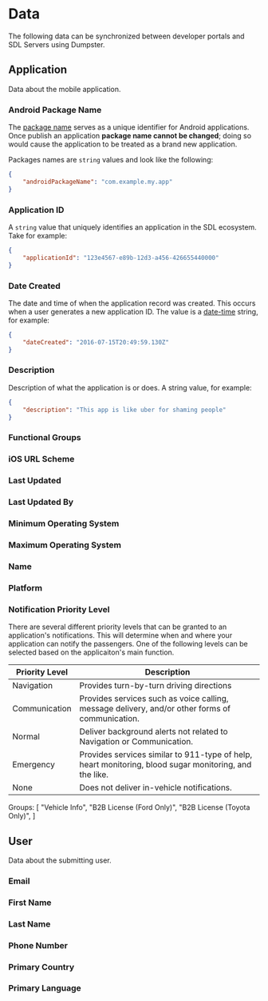 # Data
The following data can be synchronized between developer portals and SDL Servers using Dumpster.

## Application
Data about the mobile application.

### Android Package Name
The [package name](https://developer.android.com/guide/topics/manifest/manifest-element.html) serves as a unique identifier for Android applications.  Once publish an application **package name cannot be changed**;  doing so would cause the application to be treated as a brand new application.

Packages names are ```string``` values and look like the following:

```JSON
{
	"androidPackageName": "com.example.my.app"
}
```

### Application ID
A ```string``` value that uniquely identifies an application in the SDL ecosystem.  Take for example:

```JSON
{
	"applicationId": "123e4567-e89b-12d3-a456-426655440000"
}
```

### Date Created
The date and time of when the application record was created.  This occurs when a user generates a new application ID.  The value is a [date-time](../TIME) string, for example:

```JSON
{
	"dateCreated": "2016-07-15T20:49:59.130Z"
}
```
### Description
Description of what the application is or does.  A string value, for example:

```JSON
{
	"description": "This app is like uber for shaming people"
}
```

### Functional Groups
### iOS URL Scheme
### Last Updated
### Last Updated By
### Minimum Operating System
### Maximum Operating System
### Name
### Platform
### Notification Priority Level
There are several different priority levels that can be granted to an application's notifications.  This will determine when and where your application can notify the passengers.  One of the following levels can be selected based on the applicaiton's main function.

  | Priority Level | Description |
  |----------------|-------------|
  | Navigation | Provides turn-by-turn driving directions |
  | Communication | Provides services such as voice calling, message delivery, and/or other forms of communication. |
  | Normal | Deliver background alerts not related to Navigation or Communication. |
  | Emergency | Provides services similar to 911-type of help, heart monitoring, blood sugar monitoring, and the like. |
  | None | Does not deliver in-vehicle notifications. |


Groups: [ "Vehicle Info", "B2B License (Ford Only)", "B2B License (Toyota Only)", ]




## User
Data about the submitting user.

### Email
### First Name
### Last Name
### Phone Number
### Primary Country
### Primary Language
